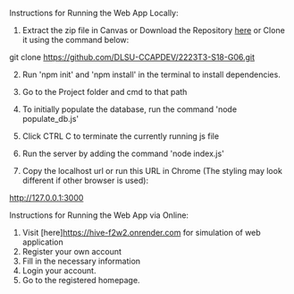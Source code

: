 Instructions for Running the Web App Locally:

1. Extract the zip file in Canvas or Download the Repository [here](https://github.com/DLSU-CCAPDEV/2223T3-S18-G06/archive/refs/heads/main.zip) or Clone it using the command below:

git clone https://github.com/DLSU-CCAPDEV/2223T3-S18-G06.git

2. Run 'npm init' and 'npm install' in the terminal to install dependencies.

2. Go to the Project folder and cmd to that path
3. To initially populate the database, run the command 'node populate_db.js'
4. Click CTRL C to terminate the currently running js file
5. Run the server by adding the command 'node index.js'
6. Copy the localhost url or run this URL in Chrome (The styling may look different if other browser is used): 

http://127.0.0.1:3000

Instructions for Running the Web App via Online:

1. Visit [here]https://hive-f2w2.onrender.com for simulation of web application
2. Register your own account
3. Fill in the necessary information
4. Login your account.
5. Go to the registered homepage.





